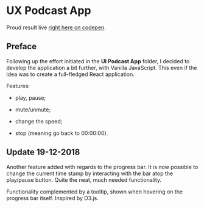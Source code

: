 # UX Podcast App

Proud result live [right here on codepen](https://codepen.io/borntofrappe/full/YdGwow).

## Preface

Following up the effort initiated in the **UI Podcast App** folder, I decided to develop the application a bit further, with Vanilla JavaScript. This even if the idea was to create a full-fledged React application.

Features:

- play, pause;

- mute/unmute;

- change the speed;

- stop (meaning go back to 00:00:00).

## Update 19-12-2018

Another feature added with regards to the progress bar. It is now possible to change the current time stamp by interacting with the bar atop the play/pause button. Quite the neat, much needed functionality.

Functionality complemented by a tooltip, shown when hovering on the progress bar itself. Inspired by D3.js.
